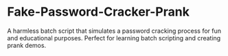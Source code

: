 # Fake-Password-Cracker-Prank
A harmless batch script that simulates a password cracking process for fun and educational purposes. Perfect for learning batch scripting and creating prank demos.
